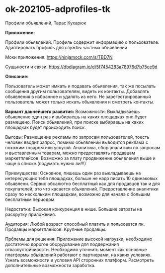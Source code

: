 # ok-202105-adprofiles-tk
Профили объявлений, Тарас Кухарюк

**Приложение:**

Профили обьявлений.
Профиль содержит информацию о пользователе.
Адаптировать профиль для службы частных объявлений

Моки приложения:
https://ninjamock.com/s/TBD7N

Сущьности  и связи:
https://dbdiagram.io/d/5f7454283a78976d7b75ce9d

**Описание:**

Пользователь может имкать и подавать обьявления, 
так же посылать сообщения другим пользователям, видеть их контакты.
Добавлять обьявления в избранное и удалять из него.
Не зарегестрированный пользователь может только искать обьявления и смотреть контакты.


**Вариант даьнейшего развития:**
Возможности: Выкладываешь обьявление один раз и выбираешь на каких площадках оно будет размещено. Поиск обьявлений, при поиске выбираешь на каких площадках будет происходить поиск.

Выгоды: Размещение рекламы по запросам пользователей, тоесть человек вводит запрос, помимо обьявлений выводится реклама с похожим товаром или услугой. Аналитика, сбор аналитики по запросам и выставленным товарам, можно предоставлять продавцам маркетплейсов. Возможно за плату продвижение обьявления выше и чаще в списке.(подумать нужно ли!!!)

Приемущества: Основное, пишешь один раз выкладываешь на интересующих тебя площадках, больше не надо писать 10 одинаковых обьявлени. Сервис обсалютно бесплатный как для продавцов так и для покупателей, это что касается обьявлений. Предоставление аналитики сразу по нескольким площадкам, возможно для начала с большим бесплатным периодом.

Недостатки: Высокая конкуренция в нише. Большие затраты на раскрутку приложения.

Аудитория: Любой возраст способный платить и пользоватся пк. Продавцы маркетплейсов. Крупные продавцы.

Прблемы для решения: Приложение высокой нагрузки, необходимо достаточно дорогое оборудование для поддержания отказоустойчивости. Необходимо уточнить момент как основные платформы обьявлений работают с партнерами, на каких условиях. Узнать возможности и условия API сторонних платформ. Расмотреть дополнительные возможности заработка.




